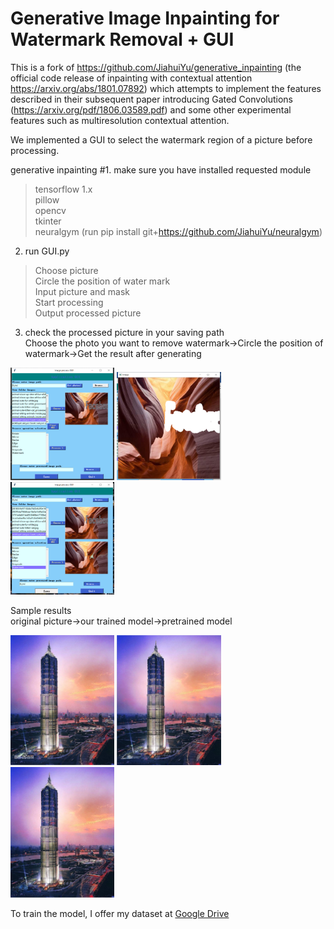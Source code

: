 # Generative Image Inpainting for Watermark Removal + GUI

This is a fork of https://github.com/JiahuiYu/generative_inpainting (the official code release of inpainting with contextual attention https://arxiv.org/abs/1801.07892) which attempts to implement the features described in their subsequent paper introducing Gated Convolutions (https://arxiv.org/pdf/1806.03589.pdf) and some other experimental features such as multiresolution contextual attention.

We implemented a GUI to select the watermark region of a picture before processing.

generative inpainting
#1. make sure you have installed requested module

>tensorflow 1.x  
>pillow  
>opencv  
>tkinter  
>neuralgym (run pip install git+https://github.com/JiahuiYu/neuralgym)

2. run GUI.py

>Choose picture  
>Circle the position of water mark  
>Input picture and mask  
>Start processing  
>Output processed picture  

3. check the processed picture in your saving path  
Choose the photo you want to remove watermark->Circle the position of watermark->Get the result after generating

<img src="https://github.com/boge8888/Watermark-removal-GUI/blob/master/examples/places2/gui1.png" width="33%"/> <img src="https://github.com/boge8888/Watermark-removal-GUI/blob/master/examples/places2/gui2.png" width="33%"/> <img src="https://github.com/boge8888/Watermark-removal-GUI/blob/master/examples/places2/gui3.png" width="33%"/>

Sample results  
original picture->our trained model->pretrained model

<img src="https://github.com/boge8888/Watermark-removal-GUI/blob/master/examples/places2/jinmao1.png" width="33%"/> <img src="https://github.com/boge8888/Watermark-removal-GUI/blob/master/examples/places2/jinmao2.png" width="33%"/> <img src="https://github.com/boge8888/Watermark-removal-GUI/blob/master/examples/places2/jinmao3.png" width="33%"/>

To train the model, I offer my dataset at [Google Drive](https://drive.google.com/drive/folders/1ENg8T5Y-yHyPg4g2IIm0NX_-lG1rDgdB?usp=sharing)


